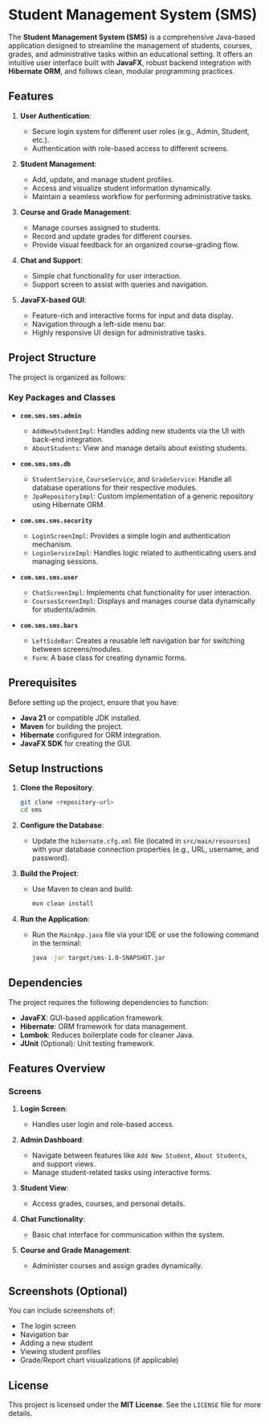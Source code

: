 # Student Management System (SMS)

The **Student Management System (SMS)** is a comprehensive Java-based application designed to streamline the management of students, courses, grades, and administrative tasks within an educational setting. It offers an intuitive user interface built with **JavaFX**, robust backend integration with **Hibernate ORM**, and follows clean, modular programming practices.

## Features

1. **User Authentication**:
   - Secure login system for different user roles (e.g., Admin, Student, etc.).
   - Authentication with role-based access to different screens.

2. **Student Management**:
   - Add, update, and manage student profiles.
   - Access and visualize student information dynamically.
   - Maintain a seamless workflow for performing administrative tasks.

3. **Course and Grade Management**:
   - Manage courses assigned to students.
   - Record and update grades for different courses.
   - Provide visual feedback for an organized course-grading flow.

4. **Chat and Support**:
   - Simple chat functionality for user interaction.
   - Support screen to assist with queries and navigation.

5. **JavaFX-based GUI**:
   - Feature-rich and interactive forms for input and data display.
   - Navigation through a left-side menu bar.
   - Highly responsive UI design for administrative tasks.

## Project Structure

The project is organized as follows:

### Key Packages and Classes

- **`com.sms.sms.admin`**
  - `AddNewStudentImpl`: Handles adding new students via the UI with back-end integration.
  - `AboutStudents`: View and manage details about existing students.
  
- **`com.sms.sms.db`**
  - `StudentService`, `CourseService`, and `GradeService`: Handle all database operations for their respective modules.
  - `JpaRepositoryImpl`: Custom implementation of a generic repository using Hibernate ORM.

- **`com.sms.sms.security`**
  - `LoginScreenImpl`: Provides a simple login and authentication mechanism.
  - `LoginServiceImpl`: Handles logic related to authenticating users and managing sessions.

- **`com.sms.sms.user`**
  - `ChatScreenImpl`: Implements chat functionality for user interaction.
  - `CoursesScreenImpl`: Displays and manages course data dynamically for students/admin.

- **`com.sms.sms.bars`**
  - `LeftSideBar`: Creates a reusable left navigation bar for switching between screens/modules.
  - `Form`: A base class for creating dynamic forms.

## Prerequisites

Before setting up the project, ensure that you have:

- **Java 21** or compatible JDK installed.
- **Maven** for building the project.
- **Hibernate** configured for ORM integration.
- **JavaFX SDK** for creating the GUI.

## Setup Instructions

1. **Clone the Repository**:
   ```bash
   git clone <repository-url>
   cd sms
   ```

2. **Configure the Database**:
   - Update the `hibernate.cfg.xml` file (located in `src/main/resources`) with your database connection properties (e.g., URL, username, and password).

3. **Build the Project**:
   - Use Maven to clean and build:
     ```bash
     mvn clean install
     ```

4. **Run the Application**:
   - Run the `MainApp.java` file via your IDE or use the following command in the terminal:
     ```bash
     java -jar target/sms-1.0-SNAPSHOT.jar
     ```

## Dependencies

The project requires the following dependencies to function:

- **JavaFX**: GUI-based application framework.
- **Hibernate**: ORM framework for data management.
- **Lombok**: Reduces boilerplate code for cleaner Java.
- **JUnit** (Optional): Unit testing framework.

## Features Overview

### Screens

1. **Login Screen**:
   - Handles user login and role-based access.

2. **Admin Dashboard**:
   - Navigate between features like `Add New Student`, `About Students`, and support views.
   - Manage student-related tasks using interactive forms.

3. **Student View**:
   - Access grades, courses, and personal details.

4. **Chat Functionality**:
   - Basic chat interface for communication within the system.

5. **Course and Grade Management**:
   - Administer courses and assign grades dynamically.

## Screenshots (Optional)

You can include screenshots of:

- The login screen
- Navigation bar
- Adding a new student
- Viewing student profiles
- Grade/Report chart visualizations (if applicable)

## License

This project is licensed under the **MIT License**. See the `LICENSE` file for more details.

